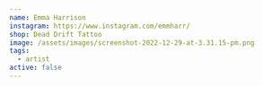 ```yaml
---
name: Emma Harrison
instagram: https://www.instagram.com/emmharr/
shop: Dead Drift Tattoo
image: /assets/images/screenshot-2022-12-29-at-3.31.15-pm.png
tags:
  - artist
active: false
---
```

